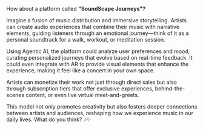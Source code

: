 How about a platform called **"SoundScape Journeys"?** 

Imagine a fusion of music distribution and immersive storytelling. Artists can create audio experiences that combine their music with narrative elements, guiding listeners through an emotional journey—think of it as a personal soundtrack for a walk, workout, or meditation session.

Using Agentic AI, the platform could analyze user preferences and mood, curating personalized journeys that evolve based on real-time feedback. It could even integrate with AR to provide visual elements that enhance the experience, making it feel like a concert in your own space.

Artists can monetize their work not just through direct sales but also through subscription tiers that offer exclusive experiences, behind-the-scenes content, or even live virtual meet-and-greets. 

This model not only promotes creativity but also fosters deeper connections between artists and audiences, reshaping how we experience music in our daily lives. What do you think? 🎶✨